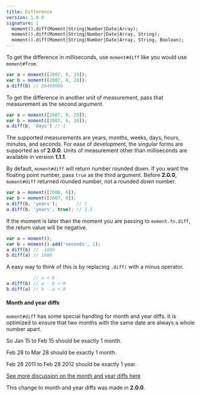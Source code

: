 ```yaml
---
title: Difference
version: 1.0.0
signature: |
  moment().diff(Moment|String|Number|Date|Array);
  moment().diff(Moment|String|Number|Date|Array, String);
  moment().diff(Moment|String|Number|Date|Array, String, Boolean);
---
```



To get the difference in milliseconds, use `moment#diff` like you would use `moment#from`.

```javascript
var a = moment([2007, 0, 29]);
var b = moment([2007, 0, 28]);
a.diff(b) // 86400000
```

To get the difference in another unit of measurement, pass that measurement as the second argument.

```javascript
var a = moment([2007, 0, 29]);
var b = moment([2007, 0, 28]);
a.diff(b, 'days') // 1
```

The supported measurements are years, months, weeks, days, hours, minutes, and seconds. For ease of development, the singular forms are supported as of **2.0.0**. Units of measurement other than milliseconds are available in version **1.1.1**.

By default, `moment#diff` will return number rounded down. If you want the floating point number, pass `true` as the third argument. Before **2.0.0**, `moment#diff` returned rounded number, not a rounded *down* number.

```javascript
var a = moment([2008, 6]);
var b = moment([2007, 0]);
a.diff(b, 'years');       // 1
a.diff(b, 'years', true); // 1.5
```

If the moment is later than the moment you are passing to `moment.fn.diff`, the return value will be negative.

```javascript
var a = moment();
var b = moment().add('seconds', 1);
a.diff(b) // -1000
b.diff(a) // 1000
```

A easy way to think of this is by replacing `.diff(` with a minus operator.

```javascript
          // a < b
a.diff(b) // a - b < 0
b.diff(a) // b - a < 0
```

#### Month and year diffs

`moment#diff` has some special handling for month and year diffs. It is optimized to ensure that two months with the same date are always a whole number apart.

So Jan 15 to Feb 15 should be exactly 1 month.

Feb 28 to Mar 28 should be exactly 1 month.

Feb 28 2011 to Feb 28 2012 should be exactly 1 year.

[See more discussion on the month and year diffs here](https://github.com/moment/moment/pull/571)

This change to month and year diffs was made in **2.0.0**.
